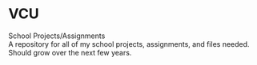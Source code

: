# VCU
School Projects/Assignments
<br>
A repository for all of my school projects, assignments, and files needed. Should grow over the next few years.
